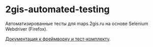 # 2gis-automated-testing

Автоматизированные тесты для maps.2gis.ru на основе Selenium Webdriver (Firefox).

[Документация к фреймворку и тест-комплекту](https://github.com/NickVolynkin/2gis-automated-testing/wiki).


